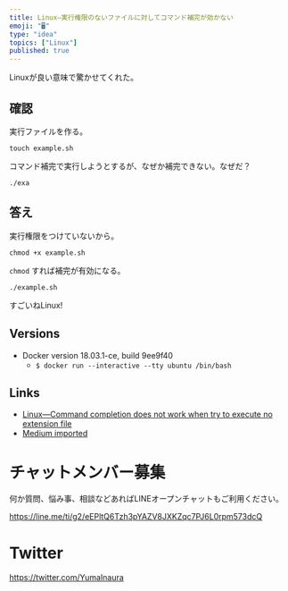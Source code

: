 ```yaml
---
title: Linux—実行権限のないファイルに対してコマンド補完が効かない
emoji: "🖥"
type: "idea"
topics: ["Linux"]
published: true
---
```


Linuxが良い意味で驚かせてくれた。

## 確認

実行ファイルを作る。

```
touch example.sh
```

コマンド補完で実行しようとするが、なぜか補完できない。なぜだ？

```
./exa
```


## 答え

実行権限をつけていないから。

```
chmod +x example.sh
```

`chmod` すれば補完が有効になる。

```
./example.sh
```

すごいねLinux!


## Versions

- Docker version 18.03.1-ce, build 9ee9f40
  - `$ docker run --interactive --tty ubuntu /bin/bash`

## Links

- [Linux—Command completion does not work when try to execute no extension file](https://gist.github.com/YumaInaura/c2f6a97047e42a2c19da7673551cd11b)
- [Medium imported](https://medium.com/supersonic-generation/linux-command-completion-does-not-work-when-try-to-execute-current-directory-file-directly-no-42fb98ad341)








<!-- Update From Qiita API -->

# チャットメンバー募集


何か質問、悩み事、相談などあればLINEオープンチャットもご利用ください。

https://line.me/ti/g2/eEPltQ6Tzh3pYAZV8JXKZqc7PJ6L0rpm573dcQ





# Twitter


https://twitter.com/YumaInaura


<!-- Update From Qiita API -->


